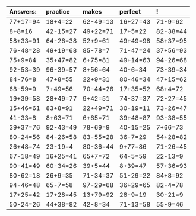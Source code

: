 | Answers: | practice | makes | perfect | ! |
| :--- | :--- | :--- | :--- | :--- |
| 77+17=94 | 18+4=22 | 62-49=13 | 16+27=43 | 71-9=62 | 
| 8+8=16 | 42-15=27 | 49+22=71 | 17+5=22 | 82-38=44 | 
| 58+33=91 | 64-26=38 | 52+9=61 | 49+49=98 | 58+37=95 | 
| 76-48=28 | 49+19=68 | 85-78=7 | 71-47=24 | 37+56=93 | 
| 75+9=84 | 35+47=82 | 6+75=81 | 49+14=63 | 94-26=68 | 
| 92-53=39 | 96-39=57 | 8+56=64 | 40-6=34 | 73-39=34 | 
| 84-76=8 | 47+8=55 | 22+9=31 | 80-46=34 | 47+15=62 | 
| 68-59=9 | 7+49=56 | 70-44=26 | 17+35=52 | 68+4=72 | 
| 19+39=58 | 28+49=77 | 9+42=51 | 74-37=37 | 72-27=45 | 
| 15+46=61 | 83+8=91 | 22+49=71 | 30-19=11 | 73-26=47 | 
| 41-33=8 | 8+63=71 | 6+65=71 | 39+48=87 | 93-38=55 | 
| 39+37=76 | 92-43=49 | 78-69=9 | 40-15=25 | 7+66=73 | 
| 80-24=56 | 84-26=58 | 83-55=28 | 36-7=29 | 54+28=82 | 
| 26+48=74 | 23-19=4 | 80-36=44 | 9+77=86 | 71-26=45 | 
| 67-18=49 | 16+25=41 | 65+7=72 | 64-5=59 | 22-13=9 | 
| 90-41=49 | 60-34=26 | 39+5=44 | 8+39=47 | 57+36=93 | 
| 80-62=18 | 26+9=35 | 71-34=37 | 51-29=22 | 84+8=92 | 
| 94-46=48 | 65-7=58 | 97-29=68 | 36+29=65 | 82-4=78 | 
| 17+25=42 | 17+28=45 | 13+79=92 | 28-9=19 | 30-21=9 | 
| 50-24=26 | 44+38=82 | 42-8=34 | 71-13=58 | 55-9=46 | 
